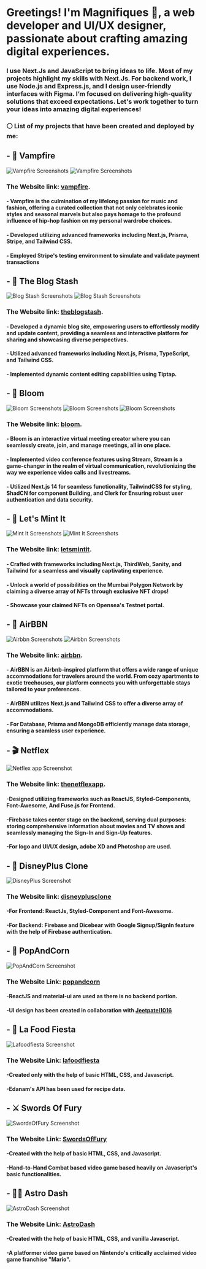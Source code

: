 #  Greetings! I'm Magnifiques 📿, a web developer and UI/UX designer, passionate about crafting amazing digital experiences.

### I use Next.Js and JavaScript to bring ideas to life. Most of my projects highlight my skills with Next.Js. For backend work, I use Node.js and Express.js, and I design user-friendly interfaces with Figma. I’m focused on delivering high-quality solutions that exceed expectations. Let's work together to turn your ideas into amazing digital experiences!



### ⚪ List of my projects that have been created and deployed by me:

## - 👠 Vampfire 

  ![Vampfire Screenshots](https://drive.google.com/uc?id=1NQV2eiGmadG8QHO1LOEn9IE6w3TSDKAf)
  ![Vampfire Screenshots](https://drive.google.com/uc?id=1BmmhKV2z93p5NWLkOi2KnugcgldnlHCs)
  
  ### The Website link: [vampfire](https://vampfire.vercel.app/).
  
  
  #### - Vampfire is the culmination of my lifelong passion for music and fashion, offering a curated collection that not only celebrates iconic styles and seasonal marvels but also pays homage to the profound influence of hip-hop fashion on my personal wardrobe choices.
  #### - Developed utilizing advanced frameworks including Next.js, Prisma, Stripe, and Tailwind CSS.
  #### - Employed Stripe's testing environment to simulate and validate payment transactions

## - 📰 The Blog Stash
  ![Blog Stash Screenshots](https://drive.google.com/uc?id=1_ewQhQjk4_cOunDFEdK5A79lEd-p2-Ay)
  ![Blog Stash Screenshots](https://drive.google.com/uc?id=1mEXSzdXPB8mleLfIpTw90cOtczBO-_mA)
  
  ### The Website link: [theblogstash](https://the-blog-stash.vercel.app/).
  
  
  #### - Developed a dynamic blog site, empowering users to effortlessly modify and update content, providing a seamless and interactive platform for sharing and showcasing diverse perspectives.  
  #### - Utilized advanced frameworks including Next.js, Prisma, TypeScript, and Tailwind CSS.
  #### - Implemented dynamic content editing capabilities using Tiptap.

  
  ## - 🌸 Bloom
  ![Bloom Screenshots](https://drive.google.com/uc?id=1cLOFE876dt857eEPVhCuU3TYa37GQ_5i)
  ![Bloom Screenshots](https://drive.google.com/uc?id=1sdi2pgU0Lyv55_xZ6CsZ1fm2CyUcu6aV)
  ![Bloom Screenshots](https://drive.google.com/uc?id=1oxDIPGOimQ_ut0GvvbtxfVvxAB0pF6xS)
  
  
  ### The Website link: [bloom](https://bloom-meetings.vercel.app/).
  
  
  #### - Bloom is an interactive virtual meeting creator where you can seamlessly create, join, and manage meetings, all in one place.  
  #### - Implemented video conference features using Stream, Stream is a game-changer in the realm of virtual communication, revolutionizing the way we experience video calls and livestreams.
  #### - Utilized Next.js 14 for seamless functionality, TailwindCSS for styling, ShadCN for component Building, and Clerk for Ensuring robust user authentication and data security.


## - 👛 Let's Mint It

  ![Mint It Screenshots](https://drive.google.com/uc?id=1Duy728KhZLyAQZhSb9Ew6kH8cQ04D5RJ)
  ![Mint It Screenshots](https://drive.google.com/uc?id=1y7cutu9dJW7eEimmojZOG4O89PAglbJm)
  
  ### The Website link: [letsmintit](https://letsmintit.vercel.app/).
  
  
  #### - Crafted with frameworks including Next.js, ThirdWeb, Sanity, and Tailwind for a seamless and visually captivating experience.
  #### - Unlock a world of possibilities on the Mumbai Polygon Network by claiming a diverse array of NFTs through exclusive NFT drops!
  #### - Showcase your claimed NFTs on Opensea's Testnet portal.

## - 🏨 AirBBN

  ![Airbbn Screenshots](https://drive.google.com/uc?id=1l_GXF8E7LKwAtvne50NcVrpZ9_9_LnqF)
  ![Airbbn Screenshots](https://drive.google.com/uc?id=1oyuloHuh53ZkgiqQbVWdok7-7M8PRRp9)
  
  ### The Website link: [airbbn](https://airbbn.vercel.app/).
  
  
  #### - AirBBN is an Airbnb-inspired platform that offers a wide range of unique accommodations for travelers around the world. From cozy apartments to exotic treehouses, our platform connects you with unforgettable stays tailored to your preferences.
  #### - AirBBN utilizes Next.js and Tailwind CSS to offer a diverse array of accommodations.
  #### - For Database, Prisma and MongoDB efficiently manage data storage, ensuring a seamless user experience.

## - 🎬 Netflex

  ![Netflex app Screenshot](https://drive.google.com/uc?id=1F1j997kcKaPt3jL-7tHQ1faMhEgOg5N_)
  
  ### The Website link: [thenetflexapp](https://thenetflexapp.vercel.app/).
  
  
  #### -Designed utilizing frameworks such as ReactJS, Styled-Components, Font-Awesome, And Fuse.js for Frontend.
  #### -Firebase takes center stage on the backend, serving dual purposes: storing comprehensive information about movies and TV shows and seamlessly managing the Sign-In and Sign-Up features.
  #### -For logo and UI/UX design, adobe XD and Photoshop are used.
  
  
## - 🎥 DisneyPlus Clone

  ![DisneyPlus Screenshot](https://drive.google.com/uc?id=1Pu7ACP9nrQ8si7gVUahrzJO9OgOufu_6)
  
  ### The Website link: [disneyplusclone](https://thedisneyplusclone.vercel.app)
  
  
  #### -For Frontend: ReactJs, Styled-Component and Font-Awesome.
  #### -For Backend: Firebase and Dicebear with Google Signup/SignIn feature with the help of Firebase authentication.


## - 🍿 PopAndCorn

  ![PopAndCorn Screenshot](https://drive.google.com/uc?id=1A-yFW7cks0XzmpgAYr_VqJJf4hFu3q1B)
  
  ### The Website Link: [popandcorn](https://popandcorn.netlify.app/)
  
  #### -ReactJS and material-ui are used as there is no backend portion.
  #### -UI design has been created in collaboration with [Jeetpatel1016](https://github.com/JeetPatel1016)

## - 🍜 La Food Fiesta

  ![Lafoodfiesta Screenshot](https://drive.google.com/uc?id=1YA_0SsaxNU_hc2-Q40EQFS6GEvj5t9Z_)
  
  ### The Website Link: [lafoodfiesta](https://magnifiques.github.io/lafoodfiesta/)
  
  #### -Created only with the help of basic HTML, CSS, and Javascript.
  #### -Edanam's API has been used for recipe data.
  
## - ⚔ Swords Of Fury

  ![SwordsOfFury Screenshot](https://drive.google.com/uc?id=1ct9a3ndcTeK0ElKux3UjED4g5BLsaHVp)
  
  ### The Website Link: [SwordsOfFury](https://swordfight.netlify.app/)
  
  #### -Created with the help of basic HTML, CSS, and Javascript.
  #### -Hand-to-Hand Combat based video game based heavily on Javascript's basic functionalities.
  
  
## - 👩‍🚀 Astro Dash

  ![AstroDash Screenshot](https://drive.google.com/uc?id=1sdWRTQtSMVmAxo2Hct3VX2Vpai1B0wOB)
  
  ### The Website Link: [AstroDash](https://theastrodash.netlify.app/)
  
  #### -Created with the help of basic HTML, CSS, and vanilla Javascript.
  #### -A platformer video game based on Nintendo's critically acclaimed video game franchise "Mario".  
<!--
**magnifiques/magnifiques** is a ✨ _special_ ✨ repository because its `README.md` (this file) appears on your GitHub profile.

Here are some ideas to get you started:

- 🔭 I’m currently working on ...
- 🌱 I’m currently learning ...
- 👯 I’m looking to collaborate on ...
- 🤔 I’m looking for help with ...
- 💬 Ask me about ...
- 📫 How to reach me: ...
- 😄 Pronouns: ...
- ⚡ Fun fact: ...
-->

